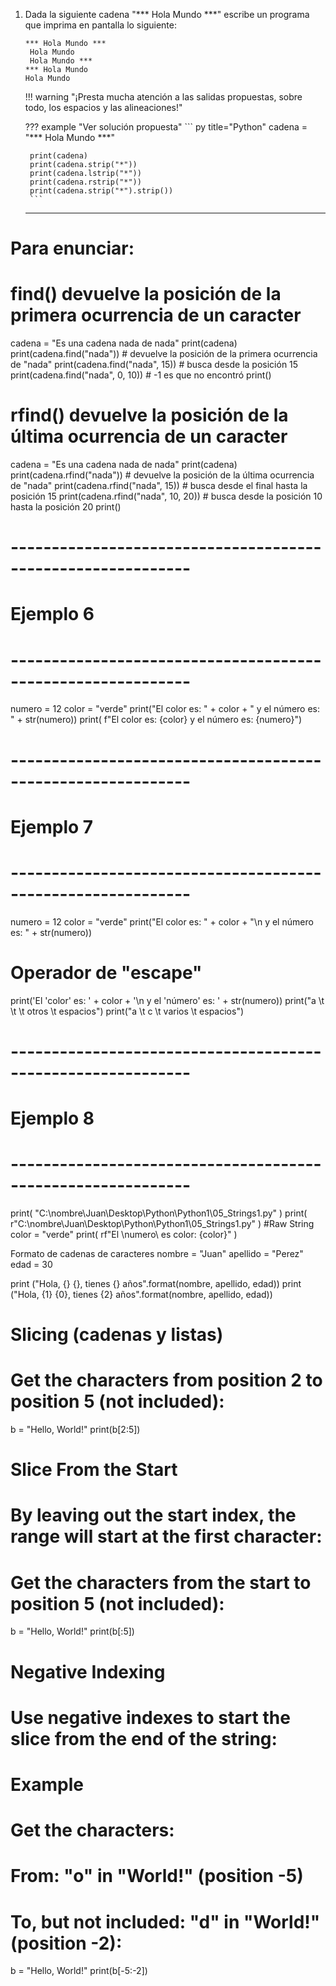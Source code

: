 1. Dada la siguiente cadena "*** Hola Mundo ***" escribe un programa que imprima en pantalla lo siguiente:

    ``` title="Terminal (Entrada/Salida)"
    *** Hola Mundo ***
     Hola Mundo
     Hola Mundo ***
    *** Hola Mundo
    Hola Mundo
    ```

    !!! warning "¡Presta mucha atención a las salidas propuestas, sobre todo, los espacios y las alineaciones!"

    ??? example "Ver solución propuesta"
        ``` py title="Python"
        cadena = "*** Hola Mundo ***"

        print(cadena)
        print(cadena.strip("*"))
        print(cadena.lstrip("*"))
        print(cadena.rstrip("*"))
        print(cadena.strip("*").strip())
        ```
    ---

# Para enunciar:

# find() devuelve la posición de la primera ocurrencia de un caracter
cadena = "Es una cadena nada de nada"
print(cadena)
print(cadena.find("nada"))         # devuelve la posición de la primera ocurrencia de "nada"
print(cadena.find("nada", 15))     # busca desde la posición 15
print(cadena.find("nada", 0, 10))  # -1 es que no encontró
print()


# rfind() devuelve la posición de la última ocurrencia de un caracter
cadena = "Es una cadena nada de nada"
print(cadena)
print(cadena.rfind("nada"))         # devuelve la posición de la última ocurrencia de "nada"
print(cadena.rfind("nada", 15))     # busca desde el final hasta la posición 15
print(cadena.rfind("nada", 10, 20)) # busca desde la posición 10 hasta la posición 20
print()

# ------------------------------------------------------------
# Ejemplo 6
# ------------------------------------------------------------
numero = 12
color = "verde"
print("El color es: " + color + " y el número es: " + str(numero))
print( f"El color es: {color} y el número es: {numero}")


# ------------------------------------------------------------
# Ejemplo 7
# ------------------------------------------------------------
numero = 12
color = "verde"
print("El color es: " + color + "\n y el número es: " + str(numero))


# Operador de "escape"


print('El \'color\' es: ' + color + '\n y el \'número\' es: ' + str(numero))
print("a \t \t \t otros \t espacios")
print("a \t c \t varios \t espacios")

# ------------------------------------------------------------
# Ejemplo 8
# ------------------------------------------------------------
print( "C:\nombre\Juan\Desktop\Python\Python1\05_Strings1.py" )
print( r"C:\nombre\Juan\Desktop\Python\Python1\05_Strings1.py" ) #Raw String
color = "verde"
print( rf"El \numero\ es color: {color}" )

Formato de cadenas de caracteres
nombre = "Juan"
apellido = "Perez"
edad = 30

print ("Hola, {} {}, tienes {} años".format(nombre, apellido, edad))
print ("Hola, {1} {0}, tienes {2} años".format(nombre, apellido, edad))


# Slicing (cadenas y listas)
# Get the characters from position 2 to position 5 (not included):
b = "Hello, World!"
print(b[2:5])

# Slice From the Start
# By leaving out the start index, the range will start at the first character:
# Get the characters from the start to position 5 (not included):
b = "Hello, World!"
print(b[:5])

# Negative Indexing
# Use negative indexes to start the slice from the end of the string:
# Example
# Get the characters:
# From: "o" in "World!" (position -5)
# To, but not included: "d" in "World!" (position -2):
b = "Hello, World!"
print(b[-5:-2])